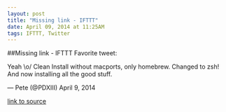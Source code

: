 ```yaml
---
layout: post
title: "Missing link - IFTTT"
date: April 09, 2014 at 11:25AM
tags: IFTTT, Twitter
---
```

##Missing link - IFTTT
Favorite tweet:

Yeah \o/ Clean Install without macports, only homebrew. Changed to zsh! And now installing all the good stuff.

— Pete (@PDXIII) April 9, 2014

[link to source](http://ift.tt/1kq3AAB) 
